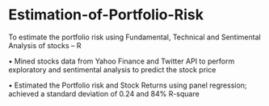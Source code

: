 # Estimation-of-Portfolio-Risk
To estimate the portfolio risk using Fundamental, Technical and Sentimental Analysis of stocks – R 

•	Mined stocks data from Yahoo Finance and Twitter API to perform exploratory and sentimental analysis to predict the stock price

•	Estimated the Portfolio risk and Stock Returns using panel regression; achieved a standard deviation of 0.24 and 84% R-square 
